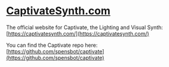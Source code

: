 # [CaptivateSynth.com](https://captivatesynth.com/)

The official website for Captivate, the Lighting and Visual Synth: [https://captivatesynth.com/](https://captivatesynth.com/)

You can find the Captivate repo here: [https://github.com/spensbot/captivate](https://github.com/spensbot/captivate)
